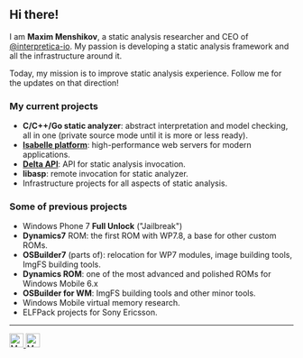 ## Hi there!

I am **Maxim Menshikov**, a static analysis researcher and CEO of [@interpretica-io](https://github.com/interpretica-io). My passion is developing a static analysis framework and all the infrastructure around it.

Today, my mission is to improve static analysis experience. Follow me for the updates on that direction!

### My current projects
 - **С/C++/Go static analyzer**: abstract interpretation and model checking, all in one (private source mode until it is more or less ready).
 - [**Isabelle platform**](https://github.com/isabelle-platform): high-performance web servers for modern applications.
 - [**Delta API**](https://github.com/interpretica-io/delta-api): API for static analysis invocation.
 - **libasp**: remote invocation for static analyzer.
 - Infrastructure projects for all aspects of static analysis.

### Some of previous projects
 - Windows Phone 7 **Full Unlock** ("Jailbreak")
 - **Dynamics7** ROM: the first ROM with WP7.8, a base for other custom ROMs.
 - **OSBuilder7** (parts of): relocation for WP7 modules, image building tools, ImgFS building tools.
 - **Dynamics ROM**: one of the most advanced and polished ROMs for Windows Mobile 6.x
 - **OSBuilder for WM**: ImgFS building tools and other minor tools.
 - Windows Mobile virtual memory research.
 - ELFPack projects for Sony Ericsson.
----

<a href="https://twitter.com/_ultrashot">
  <img width="25px" alt="My Twitter" src="https://cdn.jsdelivr.net/npm/simple-icons@v3/icons/twitter.svg"/>
</a>
<a href="https://www.linkedin.com/in/maxim-menshikov">
  <img width="25px" alt="My LinkedIn" src="https://cdn.jsdelivr.net/npm/simple-icons@v3/icons/linkedin.svg"/>
</a>
